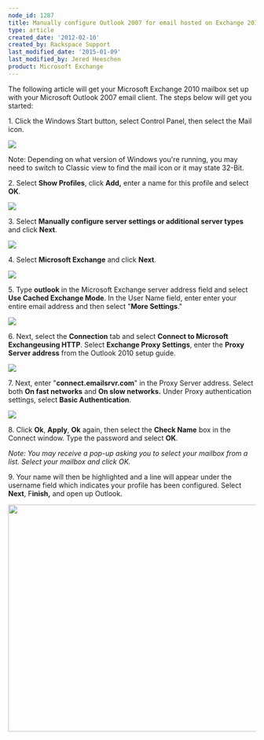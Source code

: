 ```yaml
---
node_id: 1287
title: Manually configure Outlook 2007 for email hosted on Exchange 2010
type: article
created_date: '2012-02-10'
created_by: Rackspace Support
last_modified_date: '2015-01-09'
last_modified_by: Jered Heeschen
product: Microsoft Exchange
---
```


The following article will get your Microsoft Exchange 2010 mailbox set
up with your Microsoft Outlook 2007 email client. The steps below will
get you started:

1\. Click the Windows Start button, select Control Panel, then select the
Mail icon.

![](http://c965993.r93.cf2.rackcdn.com/(E%26A)Outlook2010ExchangeTwo.png)

Note: Depending on what version of Windows you're running, you may need
to switch to Classic view to find the mail icon or it may state 32-Bit.

2\. Select **Show Profiles**, click **Add,** enter a name for this
profile and select **OK**.

![](http://c965993.r93.cf2.rackcdn.com/(E%26A)Outlook2010Exchange4.png)

<span>3. Select </span>**Manually configure server settings or
additional server types**<span> and click </span>**Next**<span>.</span>

![](http://c965993.r93.cf2.rackcdn.com/(E%26A)Outlook2010Exchange50.png)

<span>4. Select </span>**Microsoft Exchange**<span> and click
</span>**Next**<span>.</span>

![](http://c965993.r93.cf2.rackcdn.com/(E%26A)Outlook2010Exchange6.png)

5\. Type **outlook** in the Microsoft Exchange server address field and
select **Use Cached Exchange Mode**. In the User Name field, enter enter
your entire email address and then select "**More Settings**."

![](http://c4413634.r34.cf2.rackcdn.com/(E%26A)Outlook2010WithExchange2010.png)

<span>6. Next, select the </span>**Connection**<span> tab and select
</span>**Connect to Microsoft Exchangeusing HTTP**<span>. Select
</span>**Exchange Proxy Settings**<span>, enter the </span>**Proxy
Server address**<span> from the Outlook 2010 setup guide.</span>

![](http://c965993.r93.cf2.rackcdn.com/(E%26A)Outlook2010Exchange8.png)

7\. Next, enter "**connect.emailsrvr.com**" in the Proxy Server address.
Select both **On fast networks** and **On slow networks.** Under Proxy
authentication settings, select **Basic Authentication**.

![](http://c4413634.r34.cf2.rackcdn.com/(E%26A)Outlook2010WithExchange20102.png)

<span>8. Click </span>**Ok**<span>,
</span>**Apply**<span>, </span>**Ok**<span> again, then select the
</span>**Check Name**<span> box in the Connect window. Type the password
and select </span>**OK**<span>.</span>

*Note: You may receive a pop-up asking you to select your mailbox from a
list. Select your mailbox and click OK.*

<span>9. Your name will then be highlighted and a line will appear under
the username field which indicates your profile has been configured.
Select </span>**Next**<span>, F</span>**inish,** <span>and open up
Outlook.</span>

<img src="/knowledge_center/sites/default/files/field/image/image8.png" width="672" height="462" />

